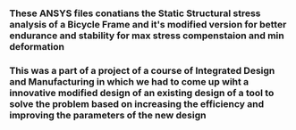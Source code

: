 ### These ANSYS files conatians the Static Structural stress analysis of a Bicycle Frame and it's modified version for better endurance and stability for max stress compenstaion and min deformation 

### This was a part of a project of a course of Integrated Design and Manufacturing in which we had to come up wiht a innovative modified design of an existing design of a tool to solve the problem based on increasing the efficiency and improving the parameters of the new design 
